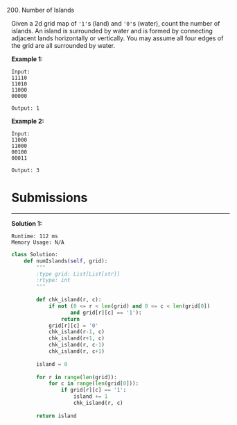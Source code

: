 200. Number of Islands

Given a 2d grid map of `'1'`s (land) and `'0'`s (water), count the number of islands. An island is surrounded by water and is formed by connecting adjacent lands horizontally or vertically. You may assume all four edges of the grid are all surrounded by water.

**Example 1:**

```
Input:
11110
11010
11000
00000

Output: 1
```

**Example 2:**

```
Input:
11000
11000
00100
00011

Output: 3
```

# Submissions
---
**Solution 1:**
```
Runtime: 112 ms
Memory Usage: N/A
```
```python
class Solution:
    def numIslands(self, grid):
        """
        :type grid: List[List[str]]
        :rtype: int
        """
        
        def chk_island(r, c):
            if not (0 <= r < len(grid) and 0 <= c < len(grid[0])
                   and grid[r][c] == '1'):
                return
            grid[r][c] = '0'
            chk_island(r-1, c)
            chk_island(r+1, c)
            chk_island(r, c-1)
            chk_island(r, c+1)
        
        island = 0
        
        for r in range(len(grid)):
            for c in range(len(grid[0])):
                if grid[r][c] == '1':
                    island += 1
                    chk_island(r, c)
        
        return island
```
